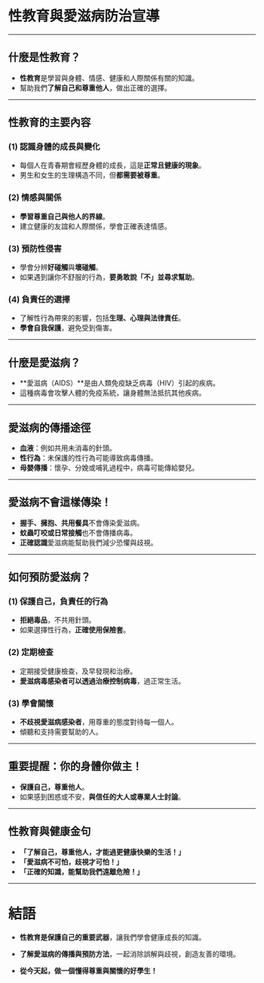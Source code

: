 # **性教育與愛滋病防治宣導**

---

## **什麼是性教育？**

- **性教育**是學習與身體、情感、健康和人際關係有關的知識。
- 幫助我們**了解自己和尊重他人**，做出正確的選擇。

---

## **性教育的主要內容**

### **(1) 認識身體的成長與變化**
- 每個人在青春期會經歷身體的成長，這是**正常且健康的現象**。
- 男生和女生的生理構造不同，但**都需要被尊重**。

### **(2) 情感與關係**
- **學習尊重自己與他人的界線**。
- 建立健康的友誼和人際關係，學會正確表達情感。

### **(3) 預防性侵害**
- 學會分辨**好碰觸**與**壞碰觸**。
- 如果遇到讓你不舒服的行為，**要勇敢說「不」並尋求幫助**。

### **(4) 負責任的選擇**
- 了解性行為帶來的影響，包括**生理、心理與法律責任**。
- **學會自我保護**，避免受到傷害。

---

## **什麼是愛滋病？**

- **愛滋病（AIDS）**是由人類免疫缺乏病毒（HIV）引起的疾病。
- 這種病毒會攻擊人體的免疫系統，讓身體無法抵抗其他疾病。

---

## **愛滋病的傳播途徑**

- **血液**：例如共用未消毒的針頭。
- **性行為**：未保護的性行為可能導致病毒傳播。
- **母嬰傳播**：懷孕、分娩或哺乳過程中，病毒可能傳給嬰兒。

---

## **愛滋病不會這樣傳染！**

- **握手、擁抱、共用餐具**不會傳染愛滋病。
- **蚊蟲叮咬或日常接觸**也不會傳播病毒。
- **正確認識**愛滋病能幫助我們減少恐懼與歧視。

---

## **如何預防愛滋病？**

### **(1) 保護自己，負責任的行為**
- **拒絕毒品**，不共用針頭。
- 如果選擇性行為，**正確使用保險套**。

### **(2) 定期檢查**
- 定期接受健康檢查，及早發現和治療。
- **愛滋病毒感染者可以透過治療控制病毒**，過正常生活。

### **(3) 學會關懷**
- **不歧視愛滋病感染者**，用尊重的態度對待每一個人。
- 傾聽和支持需要幫助的人。

---

## **重要提醒：你的身體你做主！**

- **保護自己，尊重他人**。
- 如果感到困惑或不安，**與信任的大人或專業人士討論**。

---

## **性教育與健康金句**

- **「了解自己，尊重他人，才能過更健康快樂的生活！」**
- **「愛滋病不可怕，歧視才可怕！」**
- **「正確的知識，能幫助我們遠離危險！」**

---

# **結語**

- **性教育是保護自己的重要武器**，讓我們學會健康成長的知識。
- **了解愛滋病的傳播與預防方法**，一起消除誤解與歧視，創造友善的環境。

- **從今天起，做一個懂得尊重與關懷的好學生！**
